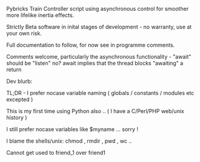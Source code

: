 Pybricks Train Controller script using asynchronous control for smoother more lifelike inertia effects.

Strictly Beta software in inital stages of development - no warranty, use at your own risk.

Full documentation to follow, for now see in programme comments.

Comments welcome, particularly the asynchronous functionality - "await" should be "listen" no? await implies that the thread blocks "awaiting" a return  

Dev blurb:

TL;DR - I prefer nocase variable naming ( globals / constants / modules etc excepted ) 

This is my first time using Python also .. ( I have a C/Perl/PHP web/unix history )

I still prefer nocase variables like $myname ... sorry !

I blame the shells/unix: chmod , rmdir , pwd , wc ..

Cannot get used to friend_1 over friend1